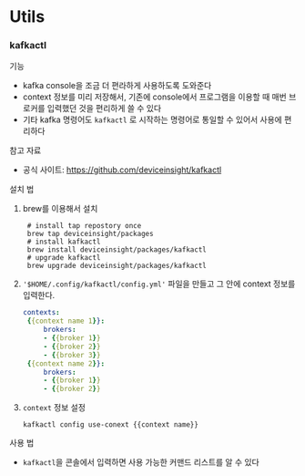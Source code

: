# Utils
### kafkactl
기능
- kafka console을 조금 더 편라하게 사용하도록 도와준다
- context 정보를 미리 저장해서, 기존에 console에서 프로그램을 이용할 때 매번 브로커를 입력했던 것을 편리하게 쓸 수 있다
- 기타 kafka 명령어도 `kafkactl` 로 시작하는 명령어로 통일할 수 있어서 사용에 편리하다

참고 자료
- 공식 사이트: https://github.com/deviceinsight/kafkactl

설치 법
1. brew를 이용해서 설치
   ```
    # install tap repostory once
    brew tap deviceinsight/packages
    # install kafkactl
    brew install deviceinsight/packages/kafkactl
    # upgrade kafkactl
    brew upgrade deviceinsight/packages/kafkactl
   ```
2. `'$HOME/.config/kafkactl/config.yml'` 파일을 만들고 그 안에 context 정보를 입력한다. 
   ```yaml
   contexts:
    {{context name 1}}:
        brokers:
        - {{broker 1}}
        - {{broker 2}}
        - {{broker 3}}
    {{context name 2}}:
        brokers:
        - {{broker 1}}
        - {{broker 2}}
   ```
3. `context` 정보 설정
   ```
   kafkactl config use-conext {{context name}}
   ```

사용 법
- `kafkactl`을 콘솔에서 입력하면 사용 가능한 커맨드 리스트를 알 수 있다
